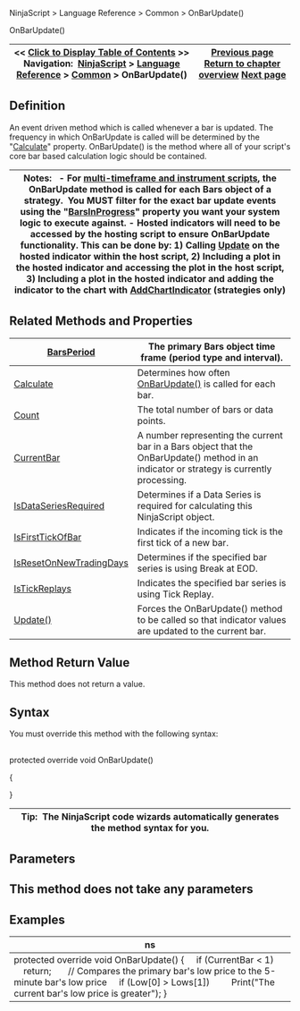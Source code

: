 ﻿
NinjaScript > Language Reference > Common > OnBarUpdate()

OnBarUpdate()

| << [Click to Display Table of Contents](onbarupdate.md) >> **Navigation:**     [NinjaScript](ninjascript.md) > [Language Reference](language_reference_wip.md) > [Common](common.md) > OnBarUpdate() | [Previous page](maximumbarslookback.md) [Return to chapter overview](common.md) [Next page](barsperiod.md) |
| --- | --- |
## Definition
An event driven method which is called whenever a bar is updated. The frequency in which OnBarUpdate is called will be determined by the "[Calculate](calculate.md)" property. OnBarUpdate() is the method where all of your script's core bar based calculation logic should be contained.
 

| Notes:   - For [multi-timeframe and instrument scripts](multi-time_frame__instruments.md), the OnBarUpdate method is called for each Bars object of a strategy.  You MUST filter for the exact bar update events using the "[BarsInProgress](barsinprogress.md)" property you want your system logic to execute against. - Hosted indicators will need to be accessed by the hosting script to ensure OnBarUpdate functionality. This can be done by: 1) Calling [Update](update.md) on the hosted indicator within the host script, 2) Including a plot in the hosted indicator and accessing the plot in the host script, 3) Including a plot in the hosted indicator and adding the indicator to the chart with [AddChartIndicator](addchartindicator.md) (strategies only) |
| --- |

## Related Methods and Properties

| [BarsPeriod](barsperiod.md) | The primary Bars object time frame (period type and interval). |
| --- | --- |
| [Calculate](calculate.md) | Determines how often [OnBarUpdate()](onbarupdate.md) is called for each bar. |
| [Count](count.md) | The total number of bars or data points. |
| [CurrentBar](currentbar.md) | A number representing the current bar in a Bars object that the OnBarUpdate() method in an indicator or strategy is currently processing. |
| [IsDataSeriesRequired](isdataseriesrequired.md) | Determines if a Data Series is required for calculating this NinjaScript object. |
| [IsFirstTickOfBar](isfirsttickofbar.md) | Indicates if the incoming tick is the first tick of a new bar. |
| [IsResetOnNewTradingDays](isresetonnewtradingdays.md) | Determines if the specified bar series is using Break at EOD. |
| [IsTickReplays](istickreplays.md) | Indicates the specified bar series is using Tick Replay. |
| [Update()](update.md) | Forces the OnBarUpdate() method to be called so that indicator values are updated to the current bar. |

## Method Return Value
This method does not return a value.

## Syntax
You must override this method with the following syntax:
## 
protected override void OnBarUpdate()  

{
   

}
 

| Tip:  The NinjaScript code wizards automatically generates the method syntax for you. |
| --- |
## 
## 
## Parameters
## This method does not take any parameters
## 
## 
## 
## Examples

| ns |
| --- |
| protected override void OnBarUpdate() {      if (CurrentBar < 1)          return;        // Compares the primary bar's low price to the 5-minute bar's low price      if (Low[0] > Lows[1])          Print("The current bar's low price is greater"); } |
